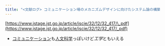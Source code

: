 ```yaml
---
title: "<文献ログ> コミュニケーション場のメカニズムデザインに向けたシステム論の構築と展望"
---
```


[https://www.jstage.jst.go.jp/article/iscie/32/12/32_417/\_pdf](https://www.jstage.jst.go.jp/article/iscie/32/12/32_417/_pdf)

* [コミュニケーション](%E3%82%B3%E3%83%9F%E3%83%A5%E3%83%8B%E3%82%B1%E3%83%BC%E3%82%B7%E3%83%A7%E3%83%B3.md)も[人文科学](%E4%BA%BA%E6%96%87%E7%A7%91%E5%AD%A6.md)っぽいけど*工学*ともいえる

